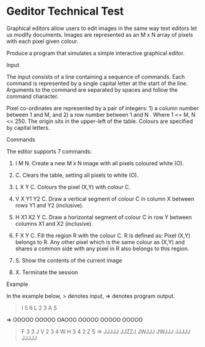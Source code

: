 Geditor Technical Test
=======

Graphical editors allow users to edit images in the same way text editors let us
modify documents. Images are represented as an M x N array of pixels with each
pixel given colour.

Produce a program that simulates a simple interactive graphical editor.

Input

The input consists of a line containing a sequence of commands. Each command is
represented by a
single capital letter at the start of the line. Arguments to the command are
separated by spaces and follow
the command character.

Pixel co-ordinates are represented by a pair of integers: 1) a column number
between 1 and M, and 2) a row number between 1 and N . Where 1 <=  M, N <=  250.
The origin sits in the upper-left of the table. Colours are specified by capital
letters.

Commands

The editor supports 7 commands:

1.  I M N. Create a new M x N image with all pixels coloured white (O).

2.  C. Clears the table, setting all pixels to white (O).

3.  L X Y C. Colours the pixel (X,Y) with colour C.

4.  V X Y1 Y2 C. Draw a vertical segment of colour C in column X between rows Y1
    and Y2 (inclusive).

5.  H X1 X2 Y C. Draw a horizontal segment of colour C in row Y between columns
    X1 and X2 (inclusive).

6.  F X Y C. Fill the region R with the colour C. R is defined as: Pixel (X,Y)
    belongs to R. Any other pixel which is the same colour as (X,Y) and shares a
common side with any pixel in R also belongs to this region.

7.  S. Show the contents of the current image

8.  X. Terminate the session

Example

In the example below, > denotes input, =>  denotes program output.


>  I 5   6
>  L  2   3   A
>  S


=> OOOOO OOOOO OAOOO OOOOO OOOOO OOOOO

>  F  3   3   J
>  V  2   3   4   W
>  H  3   4   2   Z
>  S
=> 
JJJJJ JJZZJ JWJJJ JWJJJ JJJJJ JJJJJ

